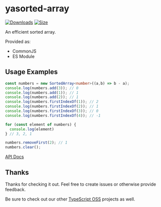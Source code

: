 # yasorted-array

[![Downloads][downloads-badge]][downloads]
[![Size][size-badge]][size]

An efficient sorted array.

Provided as:

- CommonJS
- ES Module

## Usage Examples

```typescript
const numbers = new SortedArray<number>((a,b) => b - a);
console.log(numbers.add(3)); // 0
console.log(numbers.add(1)); // 1
console.log(numbers.add(2)); // 1
console.log(numbers.firstIndexOf(1)); // 2
console.log(numbers.firstIndexOf(2)); // 1
console.log(numbers.firstIndexOf(3)); // 0
console.log(numbers.firstIndexOf(4)); // -1

for (const element of numbers) {
  console.log(element)
} // 3, 2, 1

numbers.removeFirst(2); // 1
numbers.clear();
```

[API Docs](https://typescript-oss.github.io/yasorted-array/)

## Thanks

Thanks for checking it out.  Feel free to create issues or otherwise provide feedback.

Be sure to check out our other [TypeScript OSS](https://github.com/TypeScript-OSS) projects as well.

<!-- Definitions -->

[downloads-badge]: https://img.shields.io/npm/dm/yasorted-array.svg

[downloads]: https://www.npmjs.com/package/yasorted-array

[size-badge]: https://img.shields.io/bundlephobia/minzip/yasorted-array.svg

[size]: https://bundlephobia.com/result?p=yasorted-array
